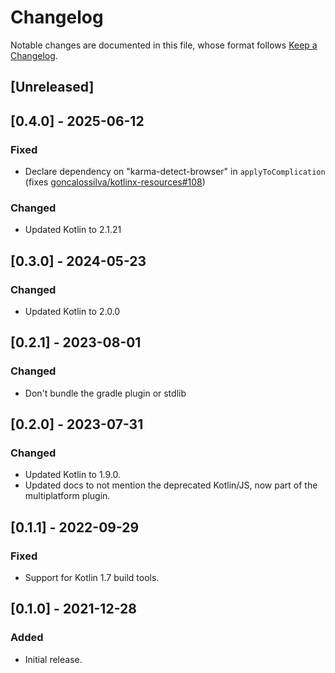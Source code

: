 # Changelog

Notable changes are documented in this file, whose format follows [Keep a Changelog](https://keepachangelog.com/en/1.0.0/).

## [Unreleased]

## [0.4.0] - 2025-06-12

### Fixed

- Declare dependency on "karma-detect-browser" in `applyToComplication` (fixes [goncalossilva/kotlinx-resources#108](https://github.com/goncalossilva/kotlinjs-useanybrowser/issues/108))

### Changed

- Updated Kotlin to 2.1.21

## [0.3.0] - 2024-05-23

### Changed

- Updated Kotlin to 2.0.0

## [0.2.1] - 2023-08-01

### Changed

- Don't bundle the gradle plugin or stdlib

## [0.2.0] - 2023-07-31

### Changed

- Updated Kotlin to 1.9.0.
- Updated docs to not mention the deprecated Kotlin/JS, now part of the multiplatform plugin.

## [0.1.1] - 2022-09-29

### Fixed

- Support for Kotlin 1.7 build tools.

## [0.1.0] - 2021-12-28

### Added

- Initial release.
